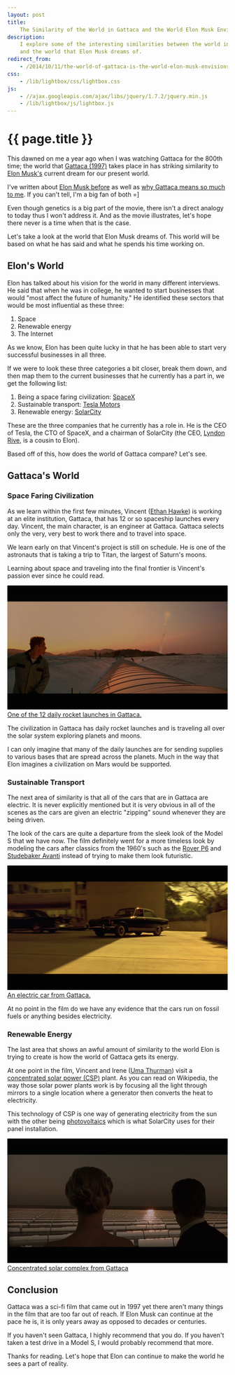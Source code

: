 ```yaml
---
layout: post
title:
    The Similarity of the World in Gattaca and the World Elon Musk Envisions
description:
    I explore some of the interesting similarities between the world in Gattaca
    and the world that Elon Musk dreams of.
redirect_from:
    - /2014/10/11/the-world-of-gattaca-is-the-world-elon-musk-envisions/
css:
    - /lib/lightbox/css/lightbox.css
js:
    - //ajax.googleapis.com/ajax/libs/jquery/1.7.2/jquery.min.js
    - /lib/lightbox/js/lightbox.js
---
```


# {{ page.title }}

This dawned on me a year ago when I was watching Gattaca for the 800th time; the
world that [Gattaca (1997)][imdb] takes place in has striking similarity to
[Elon Musk's][elon] current dream for our present world.

I've written about [Elon Musk before][post-elon] as well as [why Gattaca means
so much to me][post-gattaca]. If you can't tell, I'm a big fan of both =]

Even though genetics is a big part of the movie, there isn't a direct analogy to
today thus I won't address it. And as the movie illustrates, let's hope there
never is a time when that is the case.

Let's take a look at the world that Elon Musk dreams of. This world will be
based on what he has said and what he spends his time working on.

## Elon's World

Elon has talked about his vision for the world in many different interviews. He
said that when he was in college, he wanted to start businesses that would "most
affect the future of humanity." He identified these sectors that would be most
influential as these three:

1. Space
2. Renewable energy
3. The Internet

As we know, Elon has been quite lucky in that he has been able to start very
successful businesses in all three.

If we were to look these three categories a bit closer, break them down, and
then map them to the current businesses that he currently has a part in, we get
the following list:

1. Being a space faring civilization: [SpaceX][spacex]
2. Sustainable transport: [Tesla Motors][tesla]
3. Renewable energy: [SolarCity][solar]

These are the three companies that he currently has a role in. He is the CEO of
Tesla, the CTO of SpaceX, and a chairman of SolarCity (the CEO, [Lyndon
Rive][rive], is a cousin to Elon).

Based off of this, how does the world of Gattaca compare? Let's see.

## Gattaca's World

### Space Faring Civilization

As we learn within the first few minutes, Vincent ([Ethan Hawke][ethan]) is
working at an elite institution, Gattaca, that has 12 or so spaceship launches
every day. Vincent, the main character, is an engineer at Gattaca. Gattaca
selects only the very, very best to work there and to travel into space.

We learn early on that Vincent's project is still on schedule. He is one of the
astronauts that is taking a trip to Titan, the largest of Saturn's moons.

Learning about space and traveling into the final frontier is Vincent's passion
ever since he could read.

<div class="gallery medium">
    <a href="/img/gattaca/spaceship.png" rel="lightbox[spaceship]">
        <img src="/img/gattaca/spaceship.png" alt="Rocket launch in Gattaca">
        <span>One of the 12 daily rocket launches in Gattaca.</span>
    </a>
</div>

The civilization in Gattaca has daily rocket launches and is traveling all over
the solar system exploring planets and moons.

I can only imagine that many of the daily launches are for sending supplies to
various bases that are spread across the planets. Much in the way that Elon
imagines a civilization on Mars would be supported.

### Sustainable Transport

The next area of similarity is that all of the cars that are in Gattaca are
electric. It is never explicitly mentioned but it is very obvious in all of the
scenes as the cars are given an electric "zipping" sound whenever they are being
driven.

The look of the cars are quite a departure from the sleek look of the Model S
that we have now. The film definitely went for a more timeless look by modeling
the cars after classics from the 1960's such as the [Rover P6][rover] and
[Studebaker Avanti][studebaker] instead of trying to make them look futuristic.

<div class="gallery medium">
    <a href="/img/gattaca/electric-car.png" rel="lightbox[car]">
        <img src="/img/gattaca/electric-car.png" alt="Electric car in Gattaca">
        <span>An electric car from Gattaca.</span>
    </a>
</div>

At no point in the film do we have any evidence that the cars run on fossil
fuels or anything besides electricity.

### Renewable Energy

The last area that shows an awful amount of similarity to the world Elon is
trying to create is how the world of Gattaca gets its energy.

At one point in the film, Vincent and Irene ([Uma Thurman][uma]) visit a
[concentrated solar power (CSP)][plant] plant. As you can read on Wikipedia, the
way those solar power plants work is by focusing all the light through mirrors
to a single location where a generator then converts the heat to electricity.

This technology of CSP is one way of generating electricity from the sun with
the other being [photovoltaics][photovoltaics] which is what SolarCity uses for
their panel installation.

<div class="gallery medium">
    <a href="/img/gattaca/solar-farm.png" rel="lightbox[solar]">
        <img src="/img/gattaca/solar-farm.png" alt="CSP in Gattaca">
        <span>Concentrated solar complex from Gattaca</span>
    </a>
</div>

## Conclusion

Gattaca was a sci-fi film that came out in 1997 yet there aren't many things in
the film that are too far out of reach. If Elon Musk can continue at the pace he
is, it is only years away as opposed to decades or centuries.

If you haven't seen Gattaca, I highly recommend that you do. If you haven't
taken a test drive in a Model S, I would probably recommend that more.

Thanks for reading. Let's hope that Elon can continue to make the world he sees
a part of reality.

[spacex]: http://www.spacex.com/
[tesla]: http://www.teslamotors.com/
[solar]: http://www.solarcity.com/
[rive]: http://en.wikipedia.org/wiki/Lyndon_Rive
[elon]: http://en.wikipedia.org/wiki/Elon_Musk
[post-gattaca]: /2013/08/31/never-save-anything-for-the-swim-back/
[post-elon]: /2013/08/11/my-favorite-elon-musk-quote/
[studebaker]: http://en.wikipedia.org/wiki/Studebaker_Avanti
[rover]: http://en.wikipedia.org/wiki/Rover_P6
[imdb]: http://www.imdb.com/title/tt0119177/
[ethan]: http://www.imdb.com/name/nm0000160/
[uma]: http://www.imdb.com/name/nm0000235/
[plant]: http://en.wikipedia.org/wiki/Concentrated_solar_power
[photovoltaics]: http://en.wikipedia.org/wiki/Photovoltaics
